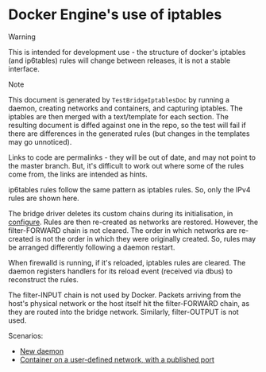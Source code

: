 # Docker Engine's use of iptables

> [!WARNING]
> This is intended for development use - the structure of docker's iptables
> (and ip6tables) rules will change between releases, it is not a stable
> interface.

> [!NOTE]
> This document is generated by `TestBridgeIptablesDoc` by running a
> daemon, creating networks and containers, and capturing iptables.
> The iptables are then merged with a text/template for each section.
> The resulting document is diffed against one in the repo, so the
> test will fail if there are differences in the generated rules (but
> changes in the templates may go unnoticed).
>
> Links to code are permalinks - they will be out of date, and may not
> point to the master branch. But, it's difficult to work out where
> some of the rules come from, the links are intended as hints.

ip6tables rules follow the same pattern as iptables rules. So, only the
IPv4 rules are shown here.

The bridge driver deletes its custom chains during its initialisation, in
[configure][100]. Rules are then re-created as networks are restored. However,
the filter-FORWARD chain is not cleared. The order in which networks are
re-created is not the order in which they were originally created. So,
rules may be arranged differently following a daemon restart.

When firewalld is running, if it's reloaded, iptables rules are cleared.
The daemon registers handlers for its reload event (received via dbus)
to reconstruct the rules.

The filter-INPUT chain is not used by Docker. Packets arriving from the host's
physical network or the host itself hit the filter-FORWARD chain, as they are
routed into the bridge network. Similarly, filter-OUTPUT is not used.

[100]: https://github.com/moby/moby/blob/fe09cab7fe04c3911417061f7c7ef60a8acc6bf3/libnetwork/drivers/bridge/bridge_linux.go#L508

Scenarios:

  - [New daemon](generated/new-daemon.md)
  - [Container on a user-defined network, with a published port](generated/usernet-portmap.md)
